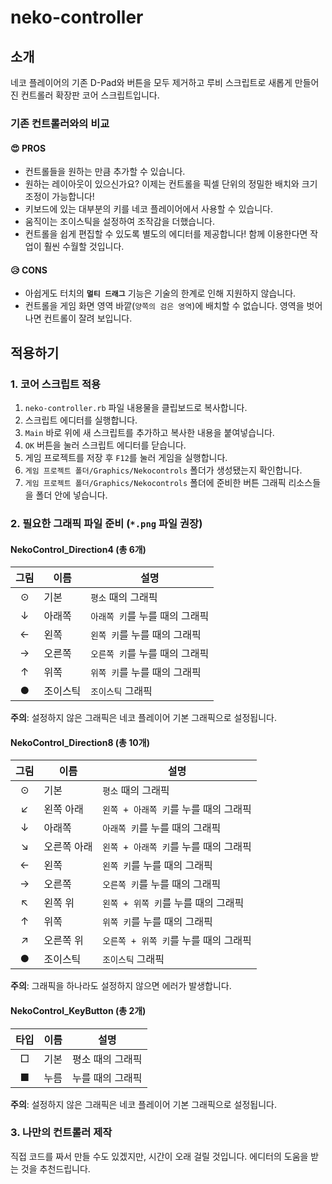 # neko-controller

## 소개
네코 플레이어의 기존 D-Pad와 버튼을 모두 제거하고 루비 스크립트로 새롭게 만들어진 컨트롤러 확장판 코어 스크립트입니다.

### 기존 컨트롤러와의 비교
#### 😍 PROS
- 컨트롤들을 원하는 만큼 추가할 수 있습니다.
- 원하는 레이아웃이 있으신가요? 이제는 컨트롤을 픽셀 단위의 정밀한 배치와 크기 조정이 가능합니다!
- 키보드에 있는 대부분의 키를 네코 플레이어에서 사용할 수 있습니다.
- 움직이는 조이스틱을 설정하여 조작감을 더했습니다.
- 컨트롤을 쉽게 편집할 수 있도록 별도의 에디터를 제공합니다! 함께 이용한다면 작업이 훨씬 수월할 것입니다.
#### 😥 CONS
- 아쉽게도 터치의 **`멀티 드래그`** 기능은 기술의 한계로 인해 지원하지 않습니다.
- 컨트롤을 게임 화면 영역 바깥(`양쪽의 검은 영역`)에 배치할 수 없습니다. 영역을 벗어나면 컨트롤이 잘려 보입니다.

## 적용하기
### 1. 코어 스크립트 적용
1. `neko-controller.rb` 파일 내용물을 클립보드로 복사합니다.
2. 스크립트 에디터를 실행합니다.
3.  `Main` 바로 위에 새 스크립트를 추가하고 복사한 내용을 붙여넣습니다.
4. `OK` 버튼을 눌러 스크립트 에디터를 닫습니다.
5. 게임 프로젝트를 저장 후 `F12`를 눌러 게임을 실행합니다.
6. `게임 프로젝트 폴더/Graphics/Nekocontrols` 폴더가 생성됐는지 확인합니다.
7. `게임 프로젝트 폴더/Graphics/Nekocontrols` 폴더에 준비한 버튼 그래픽 리소스들을 폴더 안에 넣습니다.

### 2. 필요한 그래픽 파일 준비 (`*.png` 파일 권장)
#### NekoControl_Direction4 (총 6개)
| 그림 	|   이름   	| 설명                         	|
|:----:	|--------	|------------------------------	|
|   ⊙  	|   기본   	| `평소` 때의 그래픽             	|
|   ↓  	|  아래쪽  	| `아래쪽 키`를 누를 때의 그래픽 	|
|   ←  	|   왼쪽   	| `왼쪽 키`를 누를 때의 그래픽   	|
|   →  	|  오른쪽  	| `오른쪽 키`를 누를 때의 그래픽 	|
|   ↑  	|   위쪽   	| `위쪽 키`를 누를 때의 그래픽   	|
|   ●  	| 조이스틱 	| `조이스틱` 그래픽              	|

**주의**: 설정하지 않은 그래픽은 네코 플레이어 기본 그래픽으로 설정됩니다.

#### NekoControl_Direction8 (총 10개)
| 그림 	|     이름    	| 설명                                	|
|:----:	|-----------	|-------------------------------------	|
|   ⊙  	|     기본    	| `평소` 때의 그래픽                    	|
|   ↙  	|  왼쪽 아래  	| `왼쪽 + 아래쪽 키`를 누를 때의 그래픽 	|
|   ↓  	|    아래쪽   	| `아래쪽 키`를 누를 때의 그래픽        	|
|   ↘  	| 오른쪽 아래 	| `왼쪽 + 아래쪽 키`를 누를 때의 그래픽 	|
|   ←  	|     왼쪽    	| `왼쪽 키`를 누를 때의 그래픽          	|
|   →  	|    오른쪽   	| `오른쪽 키`를 누를 때의 그래픽        	|
|   ↖  	|   왼쪽 위   	| `왼쪽 + 위쪽 키`를 누를 때의 그래픽   	|
|   ↑  	|     위쪽    	| `위쪽 키`를 누를 때의 그래픽          	|
|   ↗  	|  오른쪽 위  	| `오른쪽 + 위쪽 키`를 누를 때의 그래픽 	|
|   ●  	|   조이스틱  	| `조이스틱` 그래픽                     	|

**주의**: 그래픽을 하나라도 설정하지 않으면 에러가 발생합니다.

#### NekoControl_KeyButton (총 2개)
| 타입 	| 이름 	| 설명             	|
|:----:	|------	|------------------	|
|   □  	| 기본 	| 평소 때의 그래픽 	|
|   ■  	| 누름 	| 누를 때의 그래픽 	|

**주의**: 설정하지 않은 그래픽은 네코 플레이어 기본 그래픽으로 설정됩니다.

### 3. 나만의 컨트롤러 제작
직접 코드를 짜서 만들 수도 있겠지만, 시간이 오래 걸릴 것입니다. 에디터의 도움을 받는 것을 추천드립니다.